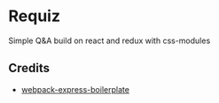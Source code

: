 # Requiz
Simple Q&A build on react and redux with css-modules

## Credits
* [webpack-express-boilerplate](https://github.com/christianalfoni/webpack-express-boilerplate)




